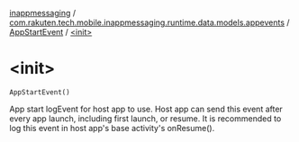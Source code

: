 [inappmessaging](../../index.md) / [com.rakuten.tech.mobile.inappmessaging.runtime.data.models.appevents](../index.md) / [AppStartEvent](index.md) / [&lt;init&gt;](./-init-.md)

# &lt;init&gt;

`AppStartEvent()`

App start logEvent for host app to use. Host app can send this event after every app launch,
including first launch, or resume.
It is recommended to log this event in host app's base activity's onResume().

